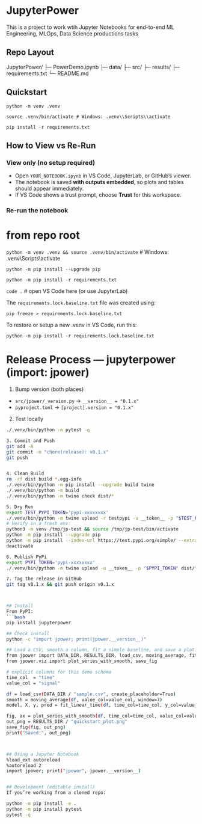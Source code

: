 # JupyterPower

This is a project to work wtih Jupyter Notebooks for end-to-end ML Engineering, MLOps, Data Science productions tasks

## Repo Layout

JupyterPower/ ├─ PowerDemo.ipynb ├─ data/ ├─ src/ ├─ results/ ├─ requirements.txt └─ README.md

## Quickstart
`python -m venv .venv`

`source .venv/bin/activate # Windows: .venv\\Scripts\\activate`

`pip install -r requirements.txt`

## How to View vs Re-Run

### View only (no setup required)
- Open `YOUR_NOTEBOOK.ipynb` in VS Code, JupyterLab, or GitHub’s viewer.
- The notebook is saved **with outputs embedded**, so plots and tables should appear immediately.
- If VS Code shows a trust prompt, choose **Trust** for this workspace.

### Re-run the notebook
# from repo root
`python -m venv .venv && source .venv/bin/activate`   # Windows: .venv\Scripts\activate

`python -m pip install --upgrade pip`

`python -m pip install -r requirements.txt`

`code .`  # open VS Code here (or use JupyterLab)

The `requirements.lock.baseline.txt` file was created using: 

`pip freeze > requirements.lock.baseline.txt`

To restore or setup a new .venv in VS Code, run this:

`python -m pip install -r requirements.lock.baseline.txt`

# Release Process — jupyterpower (import: jpower)

1. Bump version (both places)
- `src/jpower/_version.py` → `__version__ = "0.1.x"`
- `pyproject.toml` → `[project].version = "0.1.x"`

2. Test locally
```bash
./.venv/bin/python -m pytest -q

3. Commit and Push
git add -A
git commit -m "chore(release): v0.1.x"
git push


4. Clean Build
rm -rf dist build *.egg-info
./.venv/bin/python -m pip install --upgrade build twine
./.venv/bin/python -m build
./.venv/bin/python -m twine check dist/*

5. Dry Run
export TEST_PYPI_TOKEN='pypi-xxxxxxxx'
./.venv/bin/python -m twine upload -r testpypi -u __token__ -p "$TEST_PYPI_TOKEN" dist/*
# Verify in a fresh env:
python3 -m venv /tmp/jp-test && source /tmp/jp-test/bin/activate
python -m pip install --upgrade pip
python -m pip install --index-url https://test.pypi.org/simple/ --extra-index-url https://pypi.org/simple/ jupyterpower==0.1.x
deactivate

6. Publish PyPi
export PYPI_TOKEN='pypi-xxxxxxxx'
./.venv/bin/python -m twine upload -u __token__ -p "$PYPI_TOKEN" dist/*

7. Tag the release in GitHub
git tag v0.1.x && git push origin v0.1.x



## Install
From PyPI:
```bash
pip install jupyterpower

## Check install
python -c "import jpower; print(jpower.__version__)"

## Load a CSV, smooth a column, fit a simple baseline, and save a plot:
from jpower import DATA_DIR, RESULTS_DIR, load_csv, moving_average, fit_linear_time
from jpower.viz import plot_series_with_smooth, save_fig

# explicit columns for this demo schema
time_col  = "time"
value_col = "signal"

df = load_csv(DATA_DIR / "sample.csv", create_placeholder=True)
smooth = moving_average(df, value_col=value_col, window=7)
model, X, y, pred = fit_linear_time(df, time_col=time_col, y_col=value_col)

fig, ax = plot_series_with_smooth(df, time_col=time_col, value_col=value_col, smooth=smooth)
out_png = RESULTS_DIR / "quickstart_plot.png"
save_fig(fig, out_png)
print("Saved:", out_png)



## Using a Jupyter Notebook
%load_ext autoreload
%autoreload 2
import jpower; print("jpower", jpower.__version__)


## Development (editable install)
If you’re working from a cloned repo:

python -m pip install -e .
python -m pip install pytest
pytest -q


